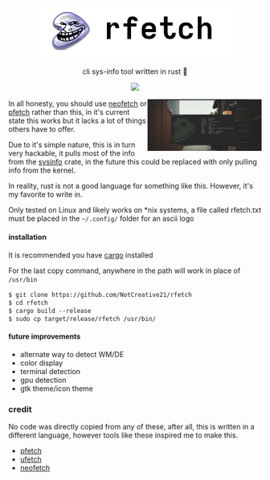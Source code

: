 <h3 align="center"><img src="./banner.png" height="100px" width="400px"></h3>
<p align="center">cli sys-info tool written in rust 🚀</p>

<p align="center">
	<a href="./LICENSE"><img src="https://img.shields.io/badge/license-GPL%20v3.0-blue.svg"></a>
</p>

<img src="./rfetch.png" width="45%" align="right" margin="10px">

In all honesty, you should use [neofetch](https://github.com/dylanaraps/neofetch) or [pfetch](https://github.com/dylanaraps/pfetch) rather than this, in it's current state this works but it lacks a lot of things others have to offer. 

Due to it's simple nature, this is in turn very hackable, it pulls most of the info from the [sysinfo](https://docs.rs/sysinfo/0.22.3/sysinfo/index.html) crate, in the future this could be replaced with only pulling info from the kernel. 

In reality, rust is not a good language for something like this. However, it's my favorite to write in.


Only tested on Linux and likely works on \*nix systems, a file called rfetch.txt must be placed in the `~/.config/` folder for an ascii logo 

#### installation

It is recommended you have [cargo](https://doc.rust-lang.org/cargo/getting-started/installation.html) installed

For the last copy command, anywhere in the path will work in place of `/usr/bin`

```
$ git clone https://github.com/NotCreative21/rfetch
$ cd rfetch
$ cargo build --release
$ sudo cp target/release/rfetch /usr/bin/
```

#### future improvements
* alternate way to detect WM/DE
* color display
* terminal detection
* gpu detection
* gtk theme/icon theme


### credit

No code was directly copied from any of these, after all, this is written in a different language, however tools like these inspired me to make this.

* [pfetch](https://github.com/dylanaraps/pfetch)
* [ufetch](https://gitlab.com/jschx/ufetch)
* [neofetch](https://github.com/dylanaraps/neofetch)
